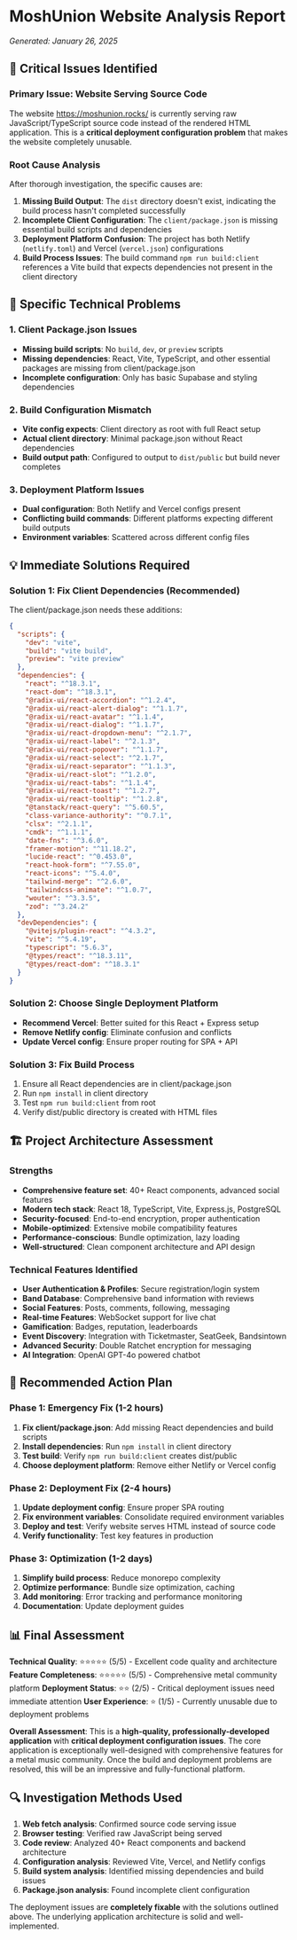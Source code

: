 # MoshUnion Website Analysis Report
*Generated: January 26, 2025*

## 🚨 Critical Issues Identified

### Primary Issue: Website Serving Source Code
The website https://moshunion.rocks/ is currently serving raw JavaScript/TypeScript source code instead of the rendered HTML application. This is a **critical deployment configuration problem** that makes the website completely unusable.

### Root Cause Analysis
After thorough investigation, the specific causes are:

1. **Missing Build Output**: The `dist` directory doesn't exist, indicating the build process hasn't completed successfully
2. **Incomplete Client Configuration**: The `client/package.json` is missing essential build scripts and dependencies
3. **Deployment Platform Confusion**: The project has both Netlify (`netlify.toml`) and Vercel (`vercel.json`) configurations
4. **Build Process Issues**: The build command `npm run build:client` references a Vite build that expects dependencies not present in the client directory

## 🔧 Specific Technical Problems

### 1. Client Package.json Issues
- **Missing build scripts**: No `build`, `dev`, or `preview` scripts
- **Missing dependencies**: React, Vite, TypeScript, and other essential packages are missing from client/package.json
- **Incomplete configuration**: Only has basic Supabase and styling dependencies

### 2. Build Configuration Mismatch
- **Vite config expects**: Client directory as root with full React setup
- **Actual client directory**: Minimal package.json without React dependencies
- **Build output path**: Configured to output to `dist/public` but build never completes

### 3. Deployment Platform Issues
- **Dual configuration**: Both Netlify and Vercel configs present
- **Conflicting build commands**: Different platforms expecting different build outputs
- **Environment variables**: Scattered across different config files

## 💡 Immediate Solutions Required

### Solution 1: Fix Client Dependencies (Recommended)
The client/package.json needs these additions:
```json
{
  "scripts": {
    "dev": "vite",
    "build": "vite build",
    "preview": "vite preview"
  },
  "dependencies": {
    "react": "^18.3.1",
    "react-dom": "^18.3.1",
    "@radix-ui/react-accordion": "^1.2.4",
    "@radix-ui/react-alert-dialog": "^1.1.7",
    "@radix-ui/react-avatar": "^1.1.4",
    "@radix-ui/react-dialog": "^1.1.7",
    "@radix-ui/react-dropdown-menu": "^2.1.7",
    "@radix-ui/react-label": "^2.1.3",
    "@radix-ui/react-popover": "^1.1.7",
    "@radix-ui/react-select": "^2.1.7",
    "@radix-ui/react-separator": "^1.1.3",
    "@radix-ui/react-slot": "^1.2.0",
    "@radix-ui/react-tabs": "^1.1.4",
    "@radix-ui/react-toast": "^1.2.7",
    "@radix-ui/react-tooltip": "^1.2.8",
    "@tanstack/react-query": "^5.60.5",
    "class-variance-authority": "^0.7.1",
    "clsx": "^2.1.1",
    "cmdk": "^1.1.1",
    "date-fns": "^3.6.0",
    "framer-motion": "^11.18.2",
    "lucide-react": "^0.453.0",
    "react-hook-form": "^7.55.0",
    "react-icons": "^5.4.0",
    "tailwind-merge": "^2.6.0",
    "tailwindcss-animate": "^1.0.7",
    "wouter": "^3.3.5",
    "zod": "^3.24.2"
  },
  "devDependencies": {
    "@vitejs/plugin-react": "^4.3.2",
    "vite": "^5.4.19",
    "typescript": "5.6.3",
    "@types/react": "^18.3.11",
    "@types/react-dom": "^18.3.1"
  }
}
```

### Solution 2: Choose Single Deployment Platform
- **Recommend Vercel**: Better suited for this React + Express setup
- **Remove Netlify config**: Eliminate confusion and conflicts
- **Update Vercel config**: Ensure proper routing for SPA + API

### Solution 3: Fix Build Process
1. Ensure all React dependencies are in client/package.json
2. Run `npm install` in client directory
3. Test `npm run build:client` from root
4. Verify dist/public directory is created with HTML files

## 🏗️ Project Architecture Assessment

### Strengths
- **Comprehensive feature set**: 40+ React components, advanced social features
- **Modern tech stack**: React 18, TypeScript, Vite, Express.js, PostgreSQL
- **Security-focused**: End-to-end encryption, proper authentication
- **Mobile-optimized**: Extensive mobile compatibility features
- **Performance-conscious**: Bundle optimization, lazy loading
- **Well-structured**: Clean component architecture and API design

### Technical Features Identified
- **User Authentication & Profiles**: Secure registration/login system
- **Band Database**: Comprehensive band information with reviews
- **Social Features**: Posts, comments, following, messaging
- **Real-time Features**: WebSocket support for live chat
- **Gamification**: Badges, reputation, leaderboards
- **Event Discovery**: Integration with Ticketmaster, SeatGeek, Bandsintown
- **Advanced Security**: Double Ratchet encryption for messaging
- **AI Integration**: OpenAI GPT-4o powered chatbot

## 🎯 Recommended Action Plan

### Phase 1: Emergency Fix (1-2 hours)
1. **Fix client/package.json**: Add missing React dependencies and build scripts
2. **Install dependencies**: Run `npm install` in client directory
3. **Test build**: Verify `npm run build:client` creates dist/public
4. **Choose deployment platform**: Remove either Netlify or Vercel config

### Phase 2: Deployment Fix (2-4 hours)
1. **Update deployment config**: Ensure proper SPA routing
2. **Fix environment variables**: Consolidate required environment variables
3. **Deploy and test**: Verify website serves HTML instead of source code
4. **Verify functionality**: Test key features in production

### Phase 3: Optimization (1-2 days)
1. **Simplify build process**: Reduce monorepo complexity
2. **Optimize performance**: Bundle size optimization, caching
3. **Add monitoring**: Error tracking and performance monitoring
4. **Documentation**: Update deployment guides

## 📊 Final Assessment

**Technical Quality**: ⭐⭐⭐⭐⭐ (5/5) - Excellent code quality and architecture
**Feature Completeness**: ⭐⭐⭐⭐⭐ (5/5) - Comprehensive metal community platform
**Deployment Status**: ⭐⭐ (2/5) - Critical deployment issues need immediate attention
**User Experience**: ⭐ (1/5) - Currently unusable due to deployment problems

**Overall Assessment**: This is a **high-quality, professionally-developed application** with **critical deployment configuration issues**. The core application is exceptionally well-designed with comprehensive features for a metal music community. Once the build and deployment problems are resolved, this will be an impressive and fully-functional platform.

## 🔍 Investigation Methods Used
1. **Web fetch analysis**: Confirmed source code serving issue
2. **Browser testing**: Verified raw JavaScript being served
3. **Code review**: Analyzed 40+ React components and backend architecture
4. **Configuration analysis**: Reviewed Vite, Vercel, and Netlify configs
5. **Build system analysis**: Identified missing dependencies and build issues
6. **Package.json analysis**: Found incomplete client configuration

The deployment issues are **completely fixable** with the solutions outlined above. The underlying application architecture is solid and well-implemented.
